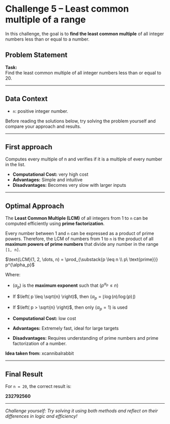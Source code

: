 # Challenge 5 – Least common multiple of a range

In this challenge, the goal is to **find the least common multiple** of all integer numbers less than or equal to a number.

## Problem Statement

**Task:**  
Find the least common multiple of all integer numbers less than or equal to 20.

---

## Data Context

- `n`: positive integer number.

Before reading the solutions below, try solving the problem yourself and compare your approach and results.

---

## First approach

Computes every multiple of n and verifies if it is a multiple of every number in the list.

- **Computational Cost:** very high cost
- **Advantages:** Simple and intuitive
- **Disadvantages:** Becomes very slow with larger inputs

---

## Optimal Approach

The **Least Common Multiple (LCM)** of all integers from 1 to `n` can be computed efficiently using **prime factorization**.

Every number between 1 and `n` can be expressed as a product of prime powers. Therefore, the LCM of numbers from 1 to `n` is the product of all **maximum powers of prime numbers** that divide any number in the range `[1, n]`.

$\text{LCM}(1, 2, \dots, n) = \prod_{\substack{p \leq n \\ p\ \text{prime}}} p^{\alpha_p}$

Where:
- $\left( \alpha_p \right)$ is the **maximum exponent** such that $\left( p^{\alpha_p} \leq n \right)$
- If $\left( p \leq \sqrt{n} \right)$, then $\left( \alpha_p = \left\lfloor \log(n) / \log(p) \right\rfloor \right)$
- If $\left( p > \sqrt{n} \right)$, then only $\left( \alpha_p = 1 \right)$ is used   

- **Computational Cost:** low cost
- **Advantages:** Extremely fast, ideal for large targets
- **Disadvantages:** Requires understanding of prime numbers and prime factorization of a number.

**Idea taken from:** xcannibalrabbit

---

## Final Result

For `n = 20`, the correct result is:

**232792560**

---

*Challenge yourself: Try solving it using both methods and reflect on their differences in logic and efficiency!*
